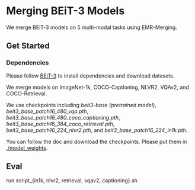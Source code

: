 # Merging BEiT-3 Models

We merge BEiT-3 models on 5 multi-modal tasks using EMR-Merging.

## Get Started

### Dependencies

Please follow [BEiT-3](https://github.com/microsoft/unilm/tree/master/beit3) to install dependencies and download datasets.

We merge models on ImageNet-1k, COCO-Captioning, NLVR2, VQAv2, and COCO-Retrieval.

We use checkpoints including *beit3-base (pretrained model)*, *beit3_base_patch16_480_vqa.pth*, *beit3_base_patch16_480_coco_captioning.pth*, *beit3_base_patch16_384_coco_retrieval.pth*, *beit3_base_patch16_224_nlvr2.pth*, and *beit3_base_patch16_224_in1k.pth*. 

You can follow the doc and download the checkpoints. Please put them in [./model_weights](./model_weights).

## Eval

run script_{in1k, nlvr2, retrieval, vqav2, captioning}.sh

